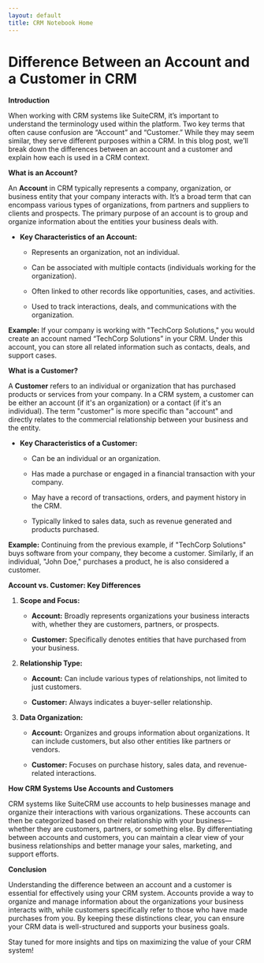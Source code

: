 ```yaml
---
layout: default
title: CRM Notebook Home
---
```

# Difference Between an Account and a Customer in CRM

**Introduction**

When working with CRM systems like SuiteCRM, it’s important to understand the terminology used within the platform. Two key terms that often cause confusion are “Account” and “Customer.” While they may seem similar, they serve different purposes within a CRM. In this blog post, we’ll break down the differences between an account and a customer and explain how each is used in a CRM context.

**What is an Account?**

An **Account** in CRM typically represents a company, organization, or business entity that your company interacts with. It’s a broad term that can encompass various types of organizations, from partners and suppliers to clients and prospects. The primary purpose of an account is to group and organize information about the entities your business deals with.

*   **Key Characteristics of an Account:**
    
    *   Represents an organization, not an individual.
        
    *   Can be associated with multiple contacts (individuals working for the organization).
        
    *   Often linked to other records like opportunities, cases, and activities.
        
    *   Used to track interactions, deals, and communications with the organization.
        

**Example:** If your company is working with "TechCorp Solutions," you would create an account named “TechCorp Solutions” in your CRM. Under this account, you can store all related information such as contacts, deals, and support cases.

**What is a Customer?**

A **Customer** refers to an individual or organization that has purchased products or services from your company. In a CRM system, a customer can be either an account (if it's an organization) or a contact (if it's an individual). The term "customer" is more specific than "account" and directly relates to the commercial relationship between your business and the entity.

*   **Key Characteristics of a Customer:**
    
    *   Can be an individual or an organization.
        
    *   Has made a purchase or engaged in a financial transaction with your company.
        
    *   May have a record of transactions, orders, and payment history in the CRM.
        
    *   Typically linked to sales data, such as revenue generated and products purchased.
        

**Example:** Continuing from the previous example, if "TechCorp Solutions" buys software from your company, they become a customer. Similarly, if an individual, "John Doe," purchases a product, he is also considered a customer.

**Account vs. Customer: Key Differences**

1.  **Scope and Focus:**
    
    *   **Account:** Broadly represents organizations your business interacts with, whether they are customers, partners, or prospects.
        
    *   **Customer:** Specifically denotes entities that have purchased from your business.
        
2.  **Relationship Type:**
    
    *   **Account:** Can include various types of relationships, not limited to just customers.
        
    *   **Customer:** Always indicates a buyer-seller relationship.
        
3.  **Data Organization:**
    
    *   **Account:** Organizes and groups information about organizations. It can include customers, but also other entities like partners or vendors.
        
    *   **Customer:** Focuses on purchase history, sales data, and revenue-related interactions.
        

**How CRM Systems Use Accounts and Customers**

CRM systems like SuiteCRM use accounts to help businesses manage and organize their interactions with various organizations. These accounts can then be categorized based on their relationship with your business—whether they are customers, partners, or something else. By differentiating between accounts and customers, you can maintain a clear view of your business relationships and better manage your sales, marketing, and support efforts.

**Conclusion**

Understanding the difference between an account and a customer is essential for effectively using your CRM system. Accounts provide a way to organize and manage information about the organizations your business interacts with, while customers specifically refer to those who have made purchases from you. By keeping these distinctions clear, you can ensure your CRM data is well-structured and supports your business goals.

Stay tuned for more insights and tips on maximizing the value of your CRM system!
